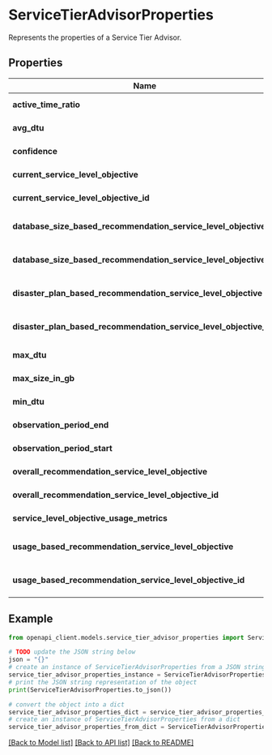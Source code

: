 # ServiceTierAdvisorProperties

Represents the properties of a Service Tier Advisor.

## Properties

Name | Type | Description | Notes
------------ | ------------- | ------------- | -------------
**active_time_ratio** | **float** | The activeTimeRatio for service tier advisor. | [optional] [readonly] 
**avg_dtu** | **float** | Gets or sets avgDtu for service tier advisor. | [optional] [readonly] 
**confidence** | **float** | Gets or sets confidence for service tier advisor. | [optional] [readonly] 
**current_service_level_objective** | **str** | Gets or sets currentServiceLevelObjective for service tier advisor. | [optional] [readonly] 
**current_service_level_objective_id** | **str** | Gets or sets currentServiceLevelObjectiveId for service tier advisor. | [optional] [readonly] 
**database_size_based_recommendation_service_level_objective** | **str** | Gets or sets databaseSizeBasedRecommendationServiceLevelObjective for service tier advisor. | [optional] [readonly] 
**database_size_based_recommendation_service_level_objective_id** | **str** | Gets or sets databaseSizeBasedRecommendationServiceLevelObjectiveId for service tier advisor. | [optional] [readonly] 
**disaster_plan_based_recommendation_service_level_objective** | **str** | Gets or sets disasterPlanBasedRecommendationServiceLevelObjective for service tier advisor. | [optional] [readonly] 
**disaster_plan_based_recommendation_service_level_objective_id** | **str** | Gets or sets disasterPlanBasedRecommendationServiceLevelObjectiveId for service tier advisor. | [optional] [readonly] 
**max_dtu** | **float** | Gets or sets maxDtu for service tier advisor. | [optional] [readonly] 
**max_size_in_gb** | **float** | Gets or sets maxSizeInGB for service tier advisor. | [optional] [readonly] 
**min_dtu** | **float** | Gets or sets minDtu for service tier advisor. | [optional] [readonly] 
**observation_period_end** | **datetime** | The observation period start (ISO8601 format). | [optional] [readonly] 
**observation_period_start** | **datetime** | The observation period start (ISO8601 format). | [optional] [readonly] 
**overall_recommendation_service_level_objective** | **str** | Gets or sets overallRecommendationServiceLevelObjective for service tier advisor. | [optional] [readonly] 
**overall_recommendation_service_level_objective_id** | **str** | Gets or sets overallRecommendationServiceLevelObjectiveId for service tier advisor. | [optional] [readonly] 
**service_level_objective_usage_metrics** | [**List[SloUsageMetric]**](SloUsageMetric.md) | Gets or sets serviceLevelObjectiveUsageMetrics for the service tier advisor. | [optional] [readonly] 
**usage_based_recommendation_service_level_objective** | **str** | Gets or sets usageBasedRecommendationServiceLevelObjective for service tier advisor. | [optional] [readonly] 
**usage_based_recommendation_service_level_objective_id** | **str** | Gets or sets usageBasedRecommendationServiceLevelObjectiveId for service tier advisor. | [optional] [readonly] 

## Example

```python
from openapi_client.models.service_tier_advisor_properties import ServiceTierAdvisorProperties

# TODO update the JSON string below
json = "{}"
# create an instance of ServiceTierAdvisorProperties from a JSON string
service_tier_advisor_properties_instance = ServiceTierAdvisorProperties.from_json(json)
# print the JSON string representation of the object
print(ServiceTierAdvisorProperties.to_json())

# convert the object into a dict
service_tier_advisor_properties_dict = service_tier_advisor_properties_instance.to_dict()
# create an instance of ServiceTierAdvisorProperties from a dict
service_tier_advisor_properties_from_dict = ServiceTierAdvisorProperties.from_dict(service_tier_advisor_properties_dict)
```
[[Back to Model list]](../README.md#documentation-for-models) [[Back to API list]](../README.md#documentation-for-api-endpoints) [[Back to README]](../README.md)


